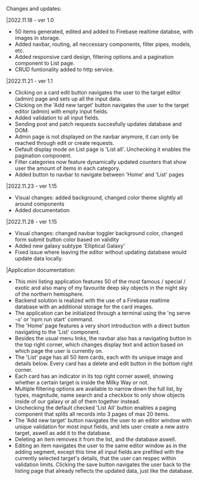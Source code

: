 Changes and updates:

|2022.11.18 - ver 1.0

- 50 items generated, edited and added to Firebase realtime databse, with images in storage.
- Added navbar, routing, all neccessary components, filter pipes, models, etc.
- Added responsive card design, filtering options and a pagination component to List page.
- CRUD funtionality added to http service.

|2022.11.21 - ver 1.1

- Clicking on a card edit button navigates the user to the target editor (admin) page and sets up all the input data.
- Clicking on the 'Add new target' button navigates the user to the target editor (admin) with empty input fields.
- Added validation to all input fields.
- Sending post and patch requests succesfully updates database and DOM.
- Admin page is not displayed on the navbar anymore, it can only be reached through edit or create requests.
- Default display mode on List page is 'List all'. Unchecking it enables the pagination component.
- Filter categories now feature dynamically updated counters that show user the amount of items in each category.
- Added button to navbar to navigate between 'Home' and 'List' pages

|2022.11.23 - ver 1.15

- Visual changes: added background, changed color theme slightly all around components
- Added documentation

|2022.11.28 - ver 1.15

- Visual changes: changed navbar toggler background color, changed form submit button color based on validity
- Added new galaxy subtype 'Elliptical Galaxy'
- Fixed issue where leaving the editor without updating database would update data locally.

|Application documentation:

- This mini listing application features 50 of the most famous / special / exotic and also many of my favourite deep sky objects in the night sky of the northern hemisphere.
- Backend solution is realized with the use of a Firebase realtime database with an additional storage for the card images.
- The application can be initialized through a terminal using the 'ng serve -o' or 'npm run start' command.
- The 'Home' page features a very short introduction with a direct button navigating to the 'List' component.
- Besides the usual menu links, the navbar also has a navigating button in the top right corner, which changes display text and action based on which page the user is currently on.
- The 'List' page has all 50 item cards, each with its unique image and details below. Every card has a delete and edit button in the bottom right corner.
- Each card has an indicator in its top right corner aswell, showing whether a certain target is inside the Milky Way or not.
- Multiple filtering options are available to narrow down the full list, by types, magnitude, name search and a checkbox to only show objects inside of our galaxy or all of them together instead.
- Unchecking the default checked 'List All' button enables a paging component that splits all records into 3 pages of max 20 items.
- The 'Add new target' button navigates the user to an editor window with unique validation for most input fields, and lets user create a new astro target, aswell as add it to the database.
- Deleting an item removes it from the list, and the database aswell.
- Editing an item navigates the user to the same editor window as in the adding segment, except this time all input fields are prefilled with the currently selected target's details, that the user can respec within validation limits. Clicking the save button navigates the user back to the listing page that already reflects the updated data, just like the database.

